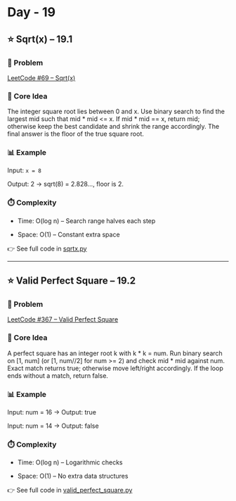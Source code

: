 # Day - 19 
## ⭐️ Sqrt(x) – 19.1
### 🔗 Problem

[LeetCode #69 – Sqrt(x)](https://leetcode.com/problems/sqrtx/)

### 🧠 Core Idea

The integer square root lies between 0 and x. Use binary search to find the largest mid such that mid * mid <= x. 
If mid * mid == x, return mid; otherwise keep the best candidate and shrink the range accordingly. 
The final answer is the floor of the true square root.

### 📊 Example

Input: `x = 8`

Output: 2 -> sqrt(8) = 2.828…, floor is 2.

### ⏱️ Complexity

- Time: O(log n) – Search range halves each step

- Space: O(1) – Constant extra space

👉 See full code in [sqrtx.py](https://github.com/lyushher/LeetCode-Python-Easy-DSA/blob/main/day-19/sqrt_x.py)

---

## ⭐️ Valid Perfect Square – 19.2
### 🔗 Problem

[LeetCode #367 – Valid Perfect Square](https://leetcode.com/problems/valid-perfect-square/)

### 🧠 Core Idea

A perfect square has an integer root k with k * k = num. 
Run binary search on [1, num] (or [1, num//2] for num >= 2) and check mid * mid against num. 
Exact match returns true; otherwise move left/right accordingly. If the loop ends without a match, return false.

### 📊 Example

Input: num = 16 -> Output: true

Input: num = 14 -> Output: false

### ⏱️ Complexity

- Time: O(log n) – Logarithmic checks

- Space: O(1) – No extra data structures

👉 See full code in [valid_perfect_square.py](https://github.com/lyushher/LeetCode-Python-Easy-DSA/blob/main/day-19/valid_perfect_square.py)
